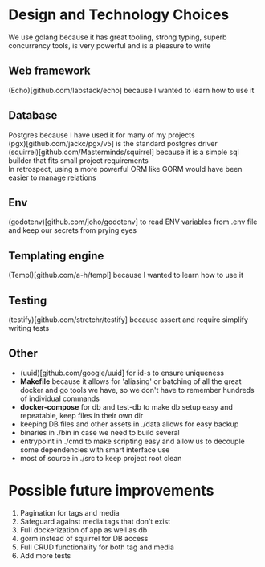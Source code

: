 # Design and Technology Choices
We use golang because it has great tooling, strong typing, superb concurrency tools, is very powerful and is a pleasure to write

## Web framework
(Echo)[github.com/labstack/echo] because I wanted to learn how to use it

## Database
Postgres because I have used it for many of my projects  
(pgx)[github.com/jackc/pgx/v5] is the standard postgres driver  
(squirrel)[github.com/Masterminds/squirrel] because it is a simple sql builder that fits small project requirements  
In retrospect, using a more powerful ORM like GORM would have been easier to manage relations  

## Env
(godotenv)[github.com/joho/godotenv] to read ENV variables from .env file and keep our secrets from prying eyes

## Templating engine
(Templ)[github.com/a-h/templ] because I wanted to learn how to use it

## Testing
(testify)[github.com/stretchr/testify] because assert and require simplify writing tests

## Other
- (uuid)[github.com/google/uuid] for id-s to ensure uniqueness  
- **Makefile** because it allows for 'aliasing' or batching of all the great docker and go tools we have, so we don't have to remember hundreds of individual commands  
- **docker-compose** for db and test-db to make db setup easy and repeatable, keep files in their own dir  
- keeping DB files and other assets in ./data allows for easy backup
- binaries in ./bin in case we need to build several
- entrypoint in ./cmd to make scripting easy and allow us to decouple some dependencies with smart interface use
- most of source in ./src to keep project root clean


# Possible future improvements

1. Pagination for tags and media
2. Safeguard against media.tags that don't exist
3. Full dockerization of app as well as db
4. gorm instead of squirrel for DB access
5. Full CRUD functionality for both tag and media
6. Add more tests
